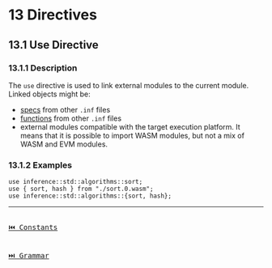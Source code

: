 # 13 Directives

## 13.1 Use Directive

### 13.1.1 Description

The `use` directive is used to link external modules to the current module. Linked objects might be:

- [specs](./definitions.md#105-spec) from other `.inf` files
- [functions](./functions.md) from other `.inf` files
- external modules compatible with the target execution platform. It means that it is possible to import WASM modules, but not a mix of WASM and EVM modules.

### 13.1.2 Examples

```inference
use inference::std::algorithms::sort;
use { sort, hash } from "./sort.0.wasm";
use inference::std::algorithms::{sort, hash};
```

---

[<kbd><br>⏮️ Constants<br><br></kbd>](./constants.md)
[<kbd><br>⏭️ Grammar<br><br></kbd>](./grammar.md)
